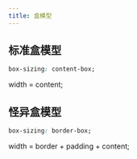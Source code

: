 ```yaml
---
title: 盒模型
---
```


## 标准盒模型

```css
box-sizing: content-box;
```

width = content;

## 怪异盒模型

```css
box-sizing: border-box;
```

width = border + padding + content;
